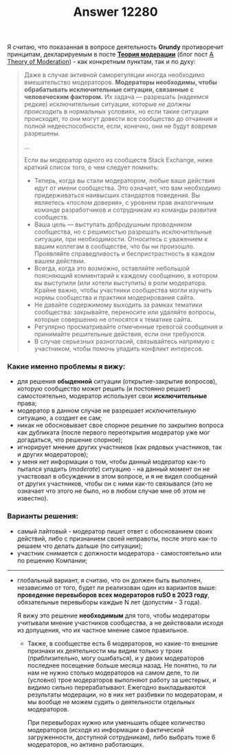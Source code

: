 ﻿---
title: "Answer 12280"
se.owner.user_id: 1365
se.owner.display_name: "insolor"
se.owner.link: "https://ru.meta.stackoverflow.com/users/1365/insolor"
se.answer_id: 12280
se.question_id: 12267
se.post_type: answer
se.is_accepted: False
---
<p>Я считаю, что показанная в вопросе деятельность <strong>Grundy</strong> противоречит принципам, декларируемым в посте <a href="https://ru.meta.stackoverflow.com/q/7420"><strong>Теория модерации</strong></a> (блог пост <a href="https://stackoverflow.blog/2009/05/18/a-theory-of-moderation/">A Theory of Moderation</a>) - как конкретным пунктам, так и по духу:</p>
<blockquote>
<p>Даже в случае активной саморегуляции иногда необходимо вмешательство модераторов. <strong>Модераторы необходимы, чтобы обрабатывать исключительные ситуации, связанные с человеческим фактором.</strong> Их задача — разрешать (надеемся редкие) исключительные ситуации, которые <em>не должны происходить</em> в нормальных условиях, но если такие ситуации происходят, то они могут довести все сообщество до отчаяния и полной недееспособности, если, конечно, они не будут вовремя разрешены.</p>
<p>...</p>
<p>Если вы модератор одного из сообществ Stack Exchange, ниже краткий
список того, о чем следует помнить:</p>
<ul>
<li>Теперь, когда вы стали модератором, любые ваше действия идут от имени сообщества. Это означает, что вам необходимо придерживаться
наивысших стандартов поведения. Вы являетесь «послом доверия», с
уровнем прав аналогичным команде разработчиков и сотрудникам из
команды развития сообществ.</li>
<li>Ваша цель — выступать добродушным проводником сообщества, но с решимостью разрешать исключительные ситуации, при необходимости.
Относитесь с уважением к вашим коллегам в сообществе, что бы ни
произошло. Проявляйте справедливость и беспристрастность в каждом
вашем действии.</li>
<li>Всегда, когда это возможно, оставляйте небольшой поясняющий комментарий к каждому сообщению, в котором вы выступили (или хотели
выступить) в роли модератора. Крайне важно, чтобы участники сообщества
могли изучить нормы сообщества и практики модерирования сайта.</li>
<li>Не давайте содержимому выходить за рамках тематики сообщества: закрывайте, переносите или удаляйте вопросы, которые совершенно не
относятся к тематике сайта.</li>
<li>Регулярно просматривайте отмеченные тревогой сообщения и принимайте решительные действия, если они требуются.</li>
<li>В случае серьезных разногласий, связывайтесь напрямую с участником, чтобы помочь уладить конфликт интересов.</li>
</ul>
</blockquote>
<h3>Какие именно проблемы я вижу:</h3>
<ul>
<li>для решения <strong>обыденной</strong> ситуации (открытие-закрытие вопросов), которую сообщество может решить (и постоянно решает) самостоятельно, модератор использует свои <strong>исключительные</strong> права;</li>
<li>модератор в данном случае не разрешает исключительную ситуацию, а создает ее сам;</li>
<li>никак не обосновывает свое спорное решение по закрытию вопроса как дубликата (после первого переоткрытия модератор уже мог догадаться, что решение спорное);</li>
<li>игнорирует мнение других участников (как рядовых участников, так и других модераторов);</li>
<li>у меня нет информации о том, чтобы данный модератор как-то пытался уладить (<em>moderate</em>) ситуацию - на данный момент он не участвовал в обсуждении в этом вопросе, и я не видел сообщений от других участников, чтобы он с ними как-то связывался (это не означает что этого не было, но в любом случае мне об этом не известно).</li>
</ul>
<h3>Варианты решения:</h3>
<ul>
<li>самый лайтовый - модератор пишет ответ с обоснованием своих действий, либо с признанием своей неправоты, после этого как-то решаем что делать дальше (по ситуации);</li>
<li>участник снимается с должности модератора - самостоятельно или по решению Компании;</li>
</ul>
<hr />
<ul>
<li><p>глобальный вариант, я считаю, что он должен быть выполнен, независимо от того, будет ли реализован один из вариантов выше: <strong>проведение перевыборов всех модераторов ruSO в 2023 году</strong>, обязательные перевыборы каждые N лет (допустим - 3 года).</p>
<p>Я вижу это решение <strong>необходимым</strong> для того, чтобы модераторы учитывали мнение участников сообщества, а не действовали исходя из допущения, что их частное мнение самое правильное.</p>
<ul>
<li><p>Также, в сообществе есть 6 модераторов, но какие-то внешние признаки их деятельности мы видим только у троих (приблизительно, могу ошибаться), и у двоих модераторов последнее посещение больше месяца назад. Не понятно, то ли нам не нужно столько модераторов на самом деле, то ли (условно) трое модераторов выполняют работу за шестерых, и видимо сильно перерабатывают. Ежегодно выкладываются результаты модерации, но в них нет разбивки по модераторам, и мы вообще не можем судить о деятельности отдельных модераторов.</p>
<p>При перевыборах нужно или уменьшить общее количество модераторов (исходя из информации о фактической загруженности, доступной сотрудникам), либо выбрать тоже 6 модераторов, но активно работающих.</p>
</li>
</ul>
</li>
</ul>
